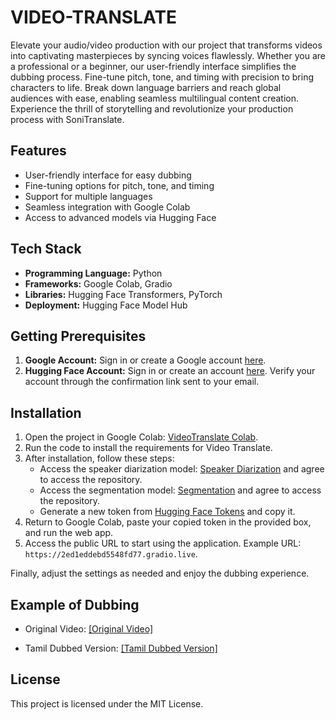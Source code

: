 # VIDEO-TRANSLATE

Elevate your audio/video production with our project that transforms videos into captivating masterpieces by syncing voices flawlessly. Whether you are a professional or a beginner, our user-friendly interface simplifies the dubbing process. Fine-tune pitch, tone, and timing with precision to bring characters to life. Break down language barriers and reach global audiences with ease, enabling seamless multilingual content creation. Experience the thrill of storytelling and revolutionize your production process with SoniTranslate.

## Features

- User-friendly interface for easy dubbing
- Fine-tuning options for pitch, tone, and timing
- Support for multiple languages
- Seamless integration with Google Colab
- Access to advanced models via Hugging Face

## Tech Stack

- **Programming Language:** Python
- **Frameworks:** Google Colab, Gradio
- **Libraries:** Hugging Face Transformers, PyTorch
- **Deployment:** Hugging Face Model Hub

## Getting Prerequisites

1. **Google Account:** Sign in or create a Google account [here](https://www.google.com/gmail/about/).
2. **Hugging Face Account:** Sign in or create an account [here](https://huggingface.co/). Verify your account through the confirmation link sent to your email.

## Installation

1. Open the project in Google Colab: [VideoTranslate Colab](https://colab.research.google.com/drive/1Fw2Hc_cKbWJ-jpM4xjlNDcj9d4lEVLyu?usp=sharing).
2. Run the code to install the requirements for Video Translate.
3. After installation, follow these steps:
   - Access the speaker diarization model: [Speaker Diarization](https://huggingface.co/pyannote/speaker-diarization) and agree to access the repository.
   - Access the segmentation model: [Segmentation](https://huggingface.co/pyannote/segmentation) and agree to access the repository.
   - Generate a new token from [Hugging Face Tokens](https://huggingface.co/settings/tokens) and copy it.
4. Return to Google Colab, paste your copied token in the provided box, and run the web app.
5. Access the public URL to start using the application. Example URL: `https://2ed1eddebd5548fd77.gradio.live`.

Finally, adjust the settings as needed and enjoy the dubbing experience.


## Example of Dubbing

- Original Video:
[[Original Video]](https://github.com/user-attachments/assets/7c290622-a8a3-4015-b0b6-c7867ed8a6aa)

- Tamil Dubbed Version:
[[Tamil Dubbed Version]](https://github.com/user-attachments/assets/af3d1d46-8be9-4953-bc0e-a91d288528ac)




## License

This project is licensed under the MIT License.
